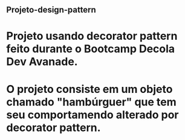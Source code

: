 ## Projeto-design-pattern
# Projeto usando decorator pattern feito durante o Bootcamp Decola Dev Avanade. 
# O projeto consiste em um objeto chamado "hambúrguer" que tem seu comportamendo alterado por decorator pattern.

